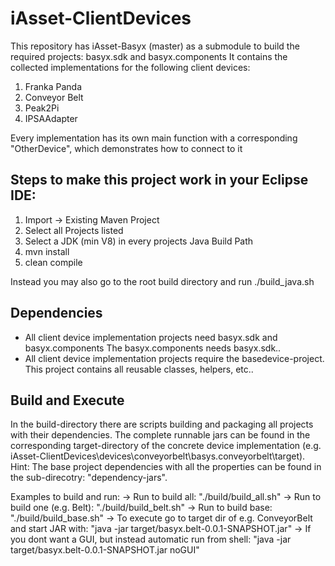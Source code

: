 # iAsset-ClientDevices

This repository has iAsset-Basyx (master) as a submodule to build the required projects: basyx.sdk and basyx.components
It contains the collected implementations for the following client devices:

1) Franka Panda
2) Conveyor Belt
3) Peak2Pi
4) IPSAAdapter

Every implementation has its own main function with a corresponding "OtherDevice", which demonstrates how to connect to it


## Steps to make this project work in your Eclipse IDE:

1) Import -> Existing Maven Project
2) Select all Projects listed
3) Select a JDK (min V8) in every projects Java Build Path
3) mvn install
4) clean compile

Instead you may also go to the root build directory and run ./build_java.sh

## Dependencies

+ All client device implementation projects need basyx.sdk and basyx.components The basyx.components needs basyx.sdk..
+ All client device implementation projects require the basedevice-project. This project contains all reusable classes, helpers, etc..

## Build and Execute

In the build-directory there are scripts building and packaging all projects with their dependencies. 
The complete runnable jars can be found in the corresponding target-directory of the concrete device implementation (e.g. iAsset-ClientDevices\devices\conveyorbelt\basys.conveyorbelt\target\).
Hint: The base project dependencies with all the properties can be found in the sub-direcotry: "dependency-jars".

Examples to build and run:
-> Run to build all: "./build/build_all.sh"
-> Run to build one (e.g. Belt): "./build/build_belt.sh"
-> Run to build base: "./build/build_base.sh"
-> To execute go to target dir of e.g. ConveyorBelt and start JAR with: "java -jar target/basyx.belt-0.0.1-SNAPSHOT.jar"
-> If you dont want a GUI, but instead automatic run from shell: "java -jar target/basyx.belt-0.0.1-SNAPSHOT.jar noGUI"




